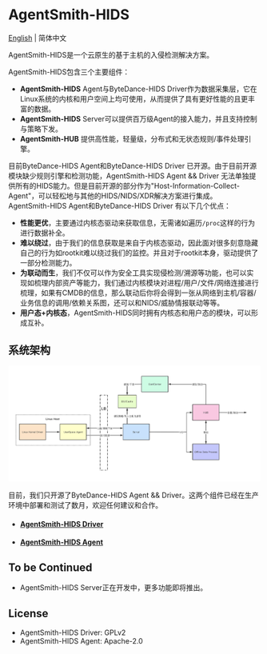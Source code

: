 # AgentSmith-HIDS

[English](README.md) | 简体中文

AgentSmith-HIDS是一个云原生的基于主机的入侵检测解决方案。

AgentSmith-HIDS包含三个主要组件：
* **AgentSmith-HIDS** Agent与ByteDance-HIDS Driver作为数据采集层，它在Linux系统的内核和用户空间上均可使用，从而提供了具有更好性能的且更丰富的数据。 
* **AgentSmith-HIDS** Server可以提供百万级Agent的接入能力，并且支持控制与策略下发。
* **AgentSmith-HUB** 提供高性能，轻量级，分布式和无状态规则/事件处理引擎。

目前ByteDance-HIDS Agent和ByteDance-HIDS Driver 已开源。由于目前开源模块缺少规则引擎和检测功能，AgentSmith-HIDS Agent && Driver 无法单独提供所有的HIDS能力。但是目前开源的部分作为"Host-Information-Collect-Agent"，可以轻松地与其他的HIDS/NIDS/XDR解决方案进行集成。 AgentSmith-HIDS Agent和ByteDance-HIDS Driver 有以下几个优点：

* **性能更优**，主要通过内核态驱动来获取信息，无需诸如遍历`/proc`这样的行为进行数据补全。
* **难以绕过**，由于我们的信息获取是来自于内核态驱动，因此面对很多刻意隐藏自己的行为如rootkit难以绕过我们的监控。并且对于rootkit本身，驱动提供了一部分检测能力。
* **为联动而生**，我们不仅可以作为安全工具实现侵检测/溯源等功能，也可以实现如梳理内部资产等能力，我们通过内核模块对进程/用户/文件/网络连接进行梳理，如果有CMDB的信息，那么联动后你将会得到一张从网络到主机/容器/业务信息的调用/依赖关系图，还可以和NIDS/威胁情报联动等等。
* **用户态+内核态**，AgentSmith-HIDS同时拥有内核态和用户态的模块，可以形成互补。

## 系统架构

<img src="AgentSmith-HIDS.png"/>

目前，我们只开源了ByteDance-HIDS Agent && Driver。这两个组件已经在生产环境中部署和测试了数月，欢迎任何建议和合作。

* #### [AgentSmith-HIDS Driver](https://github.com/bytedance/AgentSmith-HIDS/tree/main/driver)
* #### [AgentSmith-HIDS Agent](https://github.com/bytedance/AgentSmith-HIDS/tree/main/agent)

## To be Continued
* AgentSmith-HIDS Server正在开发中，更多功能即将推出。

## License
* AgentSmith-HIDS Driver: GPLv2
* AgentSmith-HIDS Agent: Apache-2.0
